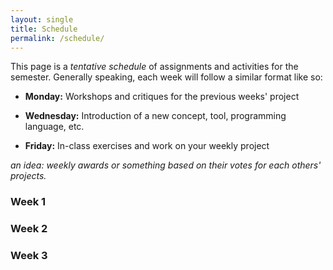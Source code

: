```yaml
---
layout: single
title: Schedule
permalink: /schedule/
---
```


This page is a _tentative schedule_ of assignments and activities for the semester. Generally speaking, each week will follow a similar format like so:

- **Monday:** Workshops and critiques for the previous weeks' project

- **Wednesday:** Introduction of a new concept, tool, programming language, etc.

- **Friday:** In-class exercises and work on your weekly project

_an idea: weekly awards or something based on their votes for each others' projects._

### Week 1 


### Week 2 

### Week 3 

